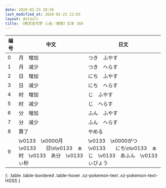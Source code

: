 ```yaml
---
date: 2020-02-23 20:56
last_modified_at: 2020-02-23 22:03
layout: default
title: 《精灵宝可梦 心金／魂银》文本 168
---
```

| 编号 | 中文 | 日文 |
| ---- | ---- | ---- |
| 0 | 月　增加 | つき　ふやす |
| 1 | 月　减少 | つき　へらす |
| 2 | 日　增加 | にち　ふやす |
| 3 | 日　减少 | にち　へらす |
| 4 | 时　增加 | じ　ふやす |
| 5 | 时　减少 | じ　へらす |
| 6 | 分　增加 | ふん　ふやす |
| 7 | 分　减少 | ふん　へらす |
| 8 | 算了 | やめる |
| 9 | \v0133　\x0000月　\v0133　　日\n\v0133　ぁ时　\v0133　あ分　\v0133　ぃ秒 | \v0133　\x0000がつ　\v0133　　にち\n\v0133　ぁじ　\v0133　あふん　\v0133　ぃびょう |
{: .table .table-bordered .table-hover .xz-pokemon-text .xz-pokemon-text-HGSS }